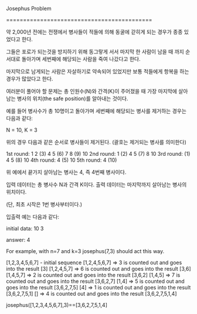 Josephus Problem

===========================================

약 2,000년 전에는 전쟁에서 병사들이 적들에 의해 동굴에 갇히게 되는 경우가 종종 있었다고 한다.

그들은 포로가 되는것을 방지하기 위해 동그랗게 서서 마지막 한 사람이 남을 때 까지 순서대로 돌아가며 세번째에 해당되는 사람을 죽여 나갔다고 한다.

마지막으로 남게되는 사람은 자살하기로 약속되어 있었지만 보통 적들에게 항복을 하는 경우가 많았다고 한다.

여러분이 풀어야 할 문제는 총 인원수(N)와 간격(K)이 주어졌을 때 가장 마지막에 살아남는 병사의 위치(the safe position)를 알아내는 것이다.

예를 들어 병사수가 총 10명이고 돌아가며 세번째에 해당되는 병사를 제거하는 경우는 다음과 같다:

N = 10, K = 3

위의 경우 다음과 같은 순서로 병사들이 제거된다. (괄호는 제거되는 병사를 의미한다)

1st round: 1 2 (3) 4 5 (6) 7 8 (9) 10
2nd round: 1 (2) 4 5 (7) 8 10
3rd round: (1) 4 5 (8) 10
4th round: 4 (5) 10
5th round: 4 (10)

위 예에서 끝가지 살아남는 병사는 4, 즉 4번째 병사이다.

입력 데이터는 총 병사수 N과 간격 K이다. 
출력 데이터는 마지막까지 살아남는 병사의 위치이다.

(단, 최초 시작은 1번 병사부터이다.)

입출력 예는 다음과 같다:

initial data: 10 3

answer: 4



For example, with n=7 and k=3 josephus(7,3) should act this way.

[1,2,3,4,5,6,7] - initial sequence
[1,2,4,5,6,7] => 3 is counted out and goes into the result [3]
[1,2,4,5,7] => 6 is counted out and goes into the result [3,6]
[1,4,5,7] => 2 is counted out and goes into the result [3,6,2]
[1,4,5] => 7 is counted out and goes into the result [3,6,2,7]
[1,4] => 5 is counted out and goes into the result [3,6,2,7,5]
[4] => 1 is counted out and goes into the result [3,6,2,7,5,1]
[] => 4 is counted out and goes into the result [3,6,2,7,5,1,4]

josephus([1,2,3,4,5,6,7],3)==[3,6,2,7,5,1,4]